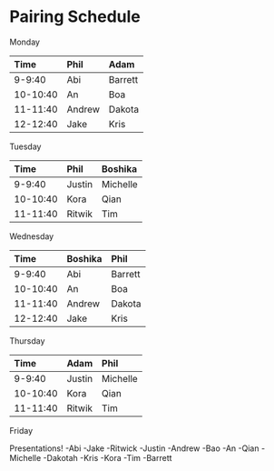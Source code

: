 # Pairing Schedule

Monday

Time     | Phil   | Adam
:--      | :--    | :-- 
9-9:40   | Abi    | Barrett
10-10:40 | An     | Boa
11-11:40 | Andrew | Dakota
12-12:40 | Jake   | Kris

Tuesday

Time     | Phil   | Boshika
:--      | :--    | :-- 
9-9:40   | Justin | Michelle
10-10:40 | Kora   | Qian
11-11:40 | Ritwik | Tim

Wednesday

Time     | Boshika | Phil 
:--      | :--     | :-- 
9-9:40   | Abi     | Barrett
10-10:40 | An      | Boa
11-11:40 | Andrew  | Dakota
12-12:40 | Jake    | Kris

Thursday

Time     | Adam     | Phil
:--      | :--      | :-- 
9-9:40   | Justin   | Michelle
10-10:40 | Kora     | Qian
11-11:40 | Ritwik   | Tim

Friday

Presentations!
-Abi
-Jake
-Ritwick
-Justin
-Andrew
-Bao
-An
-Qian
-Michelle
-Dakotah
-Kris
-Kora
-Tim
-Barrett
